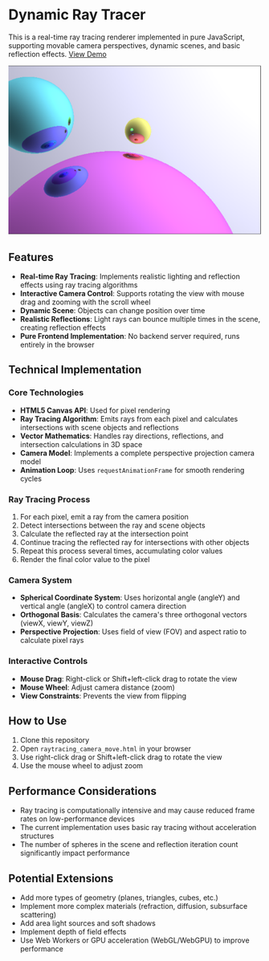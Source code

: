 # Dynamic Ray Tracer

This is a real-time ray tracing renderer implemented in pure JavaScript, supporting movable camera perspectives, dynamic scenes, and basic reflection effects.
[View Demo](https://opming7788.github.io/Raytracing_test/raytracing_camera_move.html)

![image](image.png)

## Features

- **Real-time Ray Tracing**: Implements realistic lighting and reflection effects using ray tracing algorithms
- **Interactive Camera Control**: Supports rotating the view with mouse drag and zooming with the scroll wheel
- **Dynamic Scene**: Objects can change position over time
- **Realistic Reflections**: Light rays can bounce multiple times in the scene, creating reflection effects
- **Pure Frontend Implementation**: No backend server required, runs entirely in the browser

## Technical Implementation

### Core Technologies

- **HTML5 Canvas API**: Used for pixel rendering
- **Ray Tracing Algorithm**: Emits rays from each pixel and calculates intersections with scene objects and reflections
- **Vector Mathematics**: Handles ray directions, reflections, and intersection calculations in 3D space
- **Camera Model**: Implements a complete perspective projection camera model
- **Animation Loop**: Uses `requestAnimationFrame` for smooth rendering cycles

### Ray Tracing Process

1. For each pixel, emit a ray from the camera position
2. Detect intersections between the ray and scene objects
3. Calculate the reflected ray at the intersection point
4. Continue tracing the reflected ray for intersections with other objects
5. Repeat this process several times, accumulating color values
6. Render the final color value to the pixel

### Camera System

- **Spherical Coordinate System**: Uses horizontal angle (angleY) and vertical angle (angleX) to control camera direction
- **Orthogonal Basis**: Calculates the camera's three orthogonal vectors (viewX, viewY, viewZ)
- **Perspective Projection**: Uses field of view (FOV) and aspect ratio to calculate pixel rays

### Interactive Controls

- **Mouse Drag**: Right-click or Shift+left-click drag to rotate the view
- **Mouse Wheel**: Adjust camera distance (zoom)
- **View Constraints**: Prevents the view from flipping

## How to Use

1. Clone this repository
2. Open `raytracing_camera_move.html` in your browser
3. Use right-click drag or Shift+left-click drag to rotate the view
4. Use the mouse wheel to adjust zoom

## Performance Considerations

- Ray tracing is computationally intensive and may cause reduced frame rates on low-performance devices
- The current implementation uses basic ray tracing without acceleration structures
- The number of spheres in the scene and reflection iteration count significantly impact performance

## Potential Extensions

- Add more types of geometry (planes, triangles, cubes, etc.)
- Implement more complex materials (refraction, diffusion, subsurface scattering)
- Add area light sources and soft shadows
- Implement depth of field effects
- Use Web Workers or GPU acceleration (WebGL/WebGPU) to improve performance
